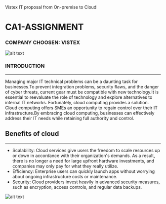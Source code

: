 Vistex IT proposal from On-premise to Cloud 
# CA1-ASSIGNMENT 

### COMPANY CHOOSEN: VISTEX 

![alt text](https://cdn.contactcenterworld.com/images/company/vistex-largex5-logo.png)

### **INTRODUCTION**
________________
 Managing major IT technical problems can be a daunting task for businesses.To prevent integration problems, security flaws, and the danger of cyber threats, current gear must be compatible with new technology.It is essential to reevaluate the role of technology and explore alternatives to internal IT networks. Fortunately, cloud computing provides a solution. Cloud computing offers SMEs an opportunity to regain control over their IT infrastructure.By embracing cloud computing, businesses can effectively address their IT needs while retaining full authority and control.
 
## Benefits of cloud 
_____________________
- Scalability: Cloud services give users the freedom to scale resources up or down in accordance with their organization's demands. As a result, there is no longer a need for large upfront hardware investments, and companies may only pay for what they really utilize.
- Efficiency: Enterprise users can quickly launch apps without worrying about ongoing infrastructure costs or maintenance.
- Security: Cloud providers invest heavily in advanced security measures, such as encryption, access controls, and regular data backups.
  
![alt text](https://www.onlinemanipal.com/blogs/advantages-of-cloud-computing.png)
